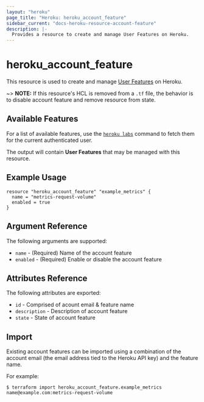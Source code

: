 ```yaml
---
layout: "heroku"
page_title: "Heroku: heroku_account_feature"
sidebar_current: "docs-heroku-resource-account-feature"
description: |-
  Provides a resource to create and manage User Features on Heroku.
---
```


# heroku\_account\_feature

This resource is used to create and manage [User Features](https://devcenter.heroku.com/articles/heroku-beta-features) on Heroku.

~> **NOTE:** If this resource's HCL is removed from a `.tf` file, the behavior is to disable account feature
and remove resource from state.

## Available Features

For a list of available features, use the [`heroku labs`](https://devcenter.heroku.com/articles/heroku-cli)
command to fetch them for the current authenticated user.

The output will contain **User Features** that may be managed with this resource.

## Example Usage

```hcl-terraform
resource "heroku_account_feature" "example_metrics" {
  name = "metrics-request-volume"
  enabled = true
}
```

## Argument Reference

The following arguments are supported:

* `name` - (Required) Name of the account feature
* `enabled` - (Required) Enable or disable the account feature

## Attributes Reference

The following attributes are exported:

* `id` - Comprised of acount email & feature name
* `description` - Description of account feature
* `state` - State of account feature

## Import

Existing account features can be imported using a combination of the account email (the email address tied to the Heroku API key)
and the feature name.

For example:

```
$ terraform import heroku_account_feature.example_metrics name@example.com:metrics-request-volume
```

